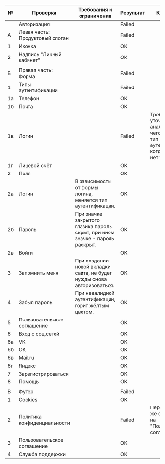 | № | Проверка | Требования и ограничения | Результат | Комментарий |
| --- | --- | --- | --- | --- |
|  | Авторизация |  | Failed |
| А	| Левая часть: Продуктовый слоган |  | Failed |
| 1	| Иконка |   | OK |
| 2	| Надпись "Личный кабинет" |   | OK |
|   |   |   |   |   |
| Б	| Правая часть: Форма |   |	Failed |
| 1	| Типы аутентификации |   | Failed |
| 1а | Телефон |   | OK |
| 1б | Почта |   | OK |
| 1в | Логин |   | Failed | Требуется уточнить у аналитика, для чего нужен этот тип аутентификации, когда даже в ЛК нет такого пункта. |
| 1г | Лицевой счёт |   | OK |
| 2	| Поля |   | OK |
| 2а | Логин | В зависимости от формы логина, меняется тип аутентификации. | OK |
| 2б | Пароль | При значке закрытого глазика пароль скрыт, при ином значке - пароль раскрыт. | OK |
| 2в | Войти |   | OK |
| 3	| Запомнить меня |При создании новой вкладки сайта, не будет нужды снова авторизоваться. | OK |
| 4	| Забыл пароль | При невалидной аутентификации, горит жёлтым цветом. | OK |
| 5	| Пользовательское соглашение |   | OK |
| 6	| Вход с соц.сетей |   | OK |
| 6а | VK |   | OK |
| 6б | OK |   | OK |
| 6в | Mail.ru |   | OK |
| 6г | Яндекс |   | OK |
| 7	| Зарегистрироваться |   | OK |
| 8	| Помощь |   | OK |
|   |   |   |   |   |
| В	| Футер |   | Failed |
| 1	| Cookies |   | OK |
| 2	| Политика конфиденциальности |   | Failed | Переход на такую же ссылку, что и на "Пользовательское соглашение". |
| 3	| Пользовательское соглашение |   | OK |
| 4	| Служба поддержки |   | OK |
